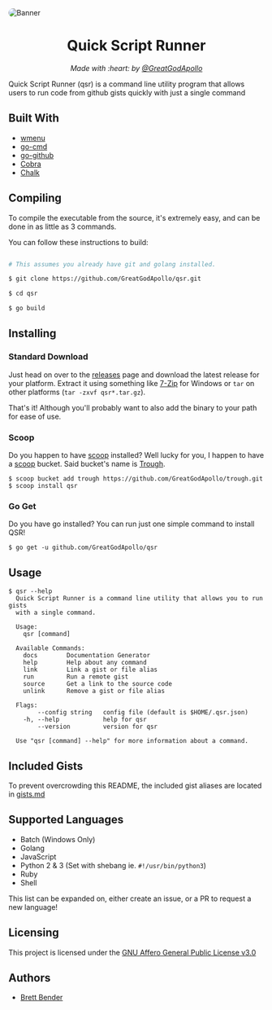 <img alt="Banner" src="assets/img/banner.png" style="border-radius:10px">
<h1 align="center">Quick Script Runner</h1>
<p align="center"><i>Made with :heart: by <a href="https://github.com/GreatGodApollo">@GreatGodApollo</a></i></p>

Quick Script Runner (qsr) is a command line utility program that allows users to run code from github gists quickly with just a single command

## Built With

* [wmenu](https://github.com/dixonwille/wmenu/)
* [go-cmd](https://github.com/go-cmd/cmd)
* [go-github](https://github.com/google/go-github)
* [Cobra](https://github.com/spf13/cobra)
* [Chalk](https://github.com/ttacon/chalk)


## Compiling

To compile the executable from the source, it's extremely easy, and can be done in as little as 3 commands.

You can follow these instructions to build:
```bash

# This assumes you already have git and golang installed.

$ git clone https://github.com/GreatGodApollo/qsr.git

$ cd qsr

$ go build

```


## Installing

### Standard Download
Just head on over to the [releases](https://github.com/GreatGodApollo/qsr/releases) page and download the latest release
for your platform. Extract it using something like [7-Zip](https://www.7-zip.org) for Windows or `tar` on other 
platforms (`tar -zxvf qsr*.tar.gz`).

That's it! Although you'll probably want to also add the binary to your path for ease of use.

### Scoop
Do you happen to have [scoop](https://github.com/lukesampson/scoop) installed? Well lucky for you, I happen to have a [scoop](https://github.com/lukesampson/scoop) bucket. Said bucket's name is [Trough](https://github.com/GreatGodApollo/trough).
```shell
$ scoop bucket add trough https://github.com/GreatGodApollo/trough.git
$ scoop install qsr
```

### Go Get
Do you have go installed? You can run just one simple command to install QSR!
```shell
$ go get -u github.com/GreatGodApollo/qsr
```

## Usage

```shell
$ qsr --help
  Quick Script Runner is a command line utility that allows you to run gists
  with a single command.
  
  Usage:
    qsr [command]
  
  Available Commands:
    docs        Documentation Generator
    help        Help about any command
    link        Link a gist or file alias
    run         Run a remote gist
    source      Get a link to the source code
    unlink      Remove a gist or file alias
  
  Flags:
        --config string   config file (default is $HOME/.qsr.json)
    -h, --help            help for qsr
        --version         version for qsr
  
  Use "qsr [command] --help" for more information about a command.
```

## Included Gists
To prevent overcrowding this README, the included gist aliases are located in [gists.md](gists.md)

## Supported Languages
- Batch (Windows Only)
- Golang
- JavaScript
- Python 2 & 3 (Set with shebang ie. `#!/usr/bin/python3`)
- Ruby
- Shell

This list can be expanded on, either create an issue, or a PR to request a new language!

## Licensing

This project is licensed under the [GNU Affero General Public License v3.0](https://choosealicense.com/licenses/agpl-3.0/)

## Authors

* [Brett Bender](https://github.com/GreatGodApollo)
